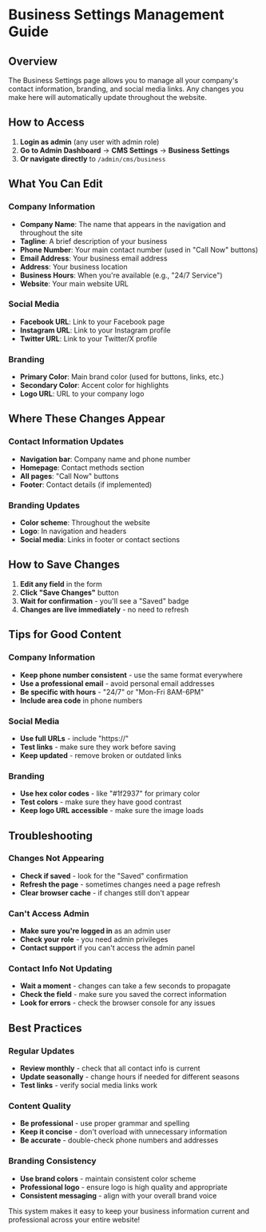 # Business Settings Management Guide

## Overview
The Business Settings page allows you to manage all your company's contact information, branding, and social media links. Any changes you make here will automatically update throughout the website.

## How to Access
1. **Login as admin** (any user with admin role)
2. **Go to Admin Dashboard** → **CMS Settings** → **Business Settings**
3. **Or navigate directly** to `/admin/cms/business`

## What You Can Edit

### Company Information
- **Company Name**: The name that appears in the navigation and throughout the site
- **Tagline**: A brief description of your business
- **Phone Number**: Your main contact number (used in "Call Now" buttons)
- **Email Address**: Your business email address
- **Address**: Your business location
- **Business Hours**: When you're available (e.g., "24/7 Service")
- **Website**: Your main website URL

### Social Media
- **Facebook URL**: Link to your Facebook page
- **Instagram URL**: Link to your Instagram profile
- **Twitter URL**: Link to your Twitter/X profile

### Branding
- **Primary Color**: Main brand color (used for buttons, links, etc.)
- **Secondary Color**: Accent color for highlights
- **Logo URL**: URL to your company logo

## Where These Changes Appear

### Contact Information Updates
- **Navigation bar**: Company name and phone number
- **Homepage**: Contact methods section
- **All pages**: "Call Now" buttons
- **Footer**: Contact details (if implemented)

### Branding Updates
- **Color scheme**: Throughout the website
- **Logo**: In navigation and headers
- **Social media**: Links in footer or contact sections

## How to Save Changes
1. **Edit any field** in the form
2. **Click "Save Changes"** button
3. **Wait for confirmation** - you'll see a "Saved" badge
4. **Changes are live immediately** - no need to refresh

## Tips for Good Content

### Company Information
- **Keep phone number consistent** - use the same format everywhere
- **Use a professional email** - avoid personal email addresses
- **Be specific with hours** - "24/7" or "Mon-Fri 8AM-6PM"
- **Include area code** in phone numbers

### Social Media
- **Use full URLs** - include "https://" 
- **Test links** - make sure they work before saving
- **Keep updated** - remove broken or outdated links

### Branding
- **Use hex color codes** - like "#1f2937" for primary color
- **Test colors** - make sure they have good contrast
- **Keep logo URL accessible** - make sure the image loads

## Troubleshooting

### Changes Not Appearing
- **Check if saved** - look for the "Saved" confirmation
- **Refresh the page** - sometimes changes need a page refresh
- **Clear browser cache** - if changes still don't appear

### Can't Access Admin
- **Make sure you're logged in** as an admin user
- **Check your role** - you need admin privileges
- **Contact support** if you can't access the admin panel

### Contact Info Not Updating
- **Wait a moment** - changes can take a few seconds to propagate
- **Check the field** - make sure you saved the correct information
- **Look for errors** - check the browser console for any issues

## Best Practices

### Regular Updates
- **Review monthly** - check that all contact info is current
- **Update seasonally** - change hours if needed for different seasons
- **Test links** - verify social media links work

### Content Quality
- **Be professional** - use proper grammar and spelling
- **Keep it concise** - don't overload with unnecessary information
- **Be accurate** - double-check phone numbers and addresses

### Branding Consistency
- **Use brand colors** - maintain consistent color scheme
- **Professional logo** - ensure logo is high quality and appropriate
- **Consistent messaging** - align with your overall brand voice

This system makes it easy to keep your business information current and professional across your entire website! 